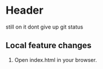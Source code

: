 # Header

still on it dont give up
git status 


## Local feature changes 

1.  Open index.html in your browser.